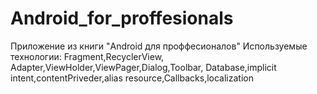 # Android_for_proffesionals
Приложение из книги "Android для проффесионалов"
Используемые технологии: Fragment,RecyclerView, Adapter,ViewHolder,ViewPager,Dialog,Toolbar, Database,implicit intent,contentPriveder,alias resource,Callbacks,localization
